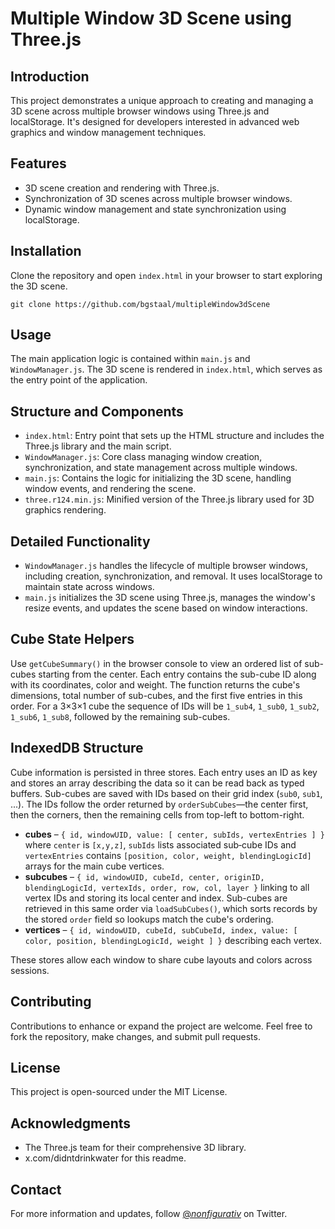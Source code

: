 # Multiple Window 3D Scene using Three.js

## Introduction
This project demonstrates a unique approach to creating and managing a 3D scene across multiple browser windows using Three.js and localStorage. It's designed for developers interested in advanced web graphics and window management techniques.

## Features
- 3D scene creation and rendering with Three.js.
- Synchronization of 3D scenes across multiple browser windows.
- Dynamic window management and state synchronization using localStorage.

## Installation
Clone the repository and open `index.html` in your browser to start exploring the 3D scene.

```
git clone https://github.com/bgstaal/multipleWindow3dScene
```
## Usage
The main application logic is contained within `main.js` and `WindowManager.js`. The 3D scene is rendered in `index.html`, which serves as the entry point of the application.

## Structure and Components
- `index.html`: Entry point that sets up the HTML structure and includes the Three.js library and the main script.
- `WindowManager.js`: Core class managing window creation, synchronization, and state management across multiple windows.
- `main.js`: Contains the logic for initializing the 3D scene, handling window events, and rendering the scene.
- `three.r124.min.js`: Minified version of the Three.js library used for 3D graphics rendering.

## Detailed Functionality
- `WindowManager.js` handles the lifecycle of multiple browser windows, including creation, synchronization, and removal. It uses localStorage to maintain state across windows.
- `main.js` initializes the 3D scene using Three.js, manages the window's resize events, and updates the scene based on window interactions.

## Cube State Helpers
Use `getCubeSummary()` in the browser console to view an ordered list of sub-cubes starting from the center. Each entry contains the sub-cube ID along with its coordinates, color and weight. The function returns the cube's dimensions, total number of sub-cubes, and the first five entries in this order. For a 3×3×1 cube the sequence of IDs will be `1_sub4`, `1_sub0`, `1_sub2`, `1_sub6`, `1_sub8`, followed by the remaining sub-cubes.

## IndexedDB Structure
Cube information is persisted in three stores. Each entry uses an ID as key and stores an array describing the data so it can be read back as typed buffers. Sub-cubes are saved with IDs based on their grid index (`sub0`, `sub1`, ...). The IDs follow the order returned by `orderSubCubes`—the center first, then the corners, then the remaining cells from top-left to bottom-right.

- **cubes** – `{ id, windowUID, value: [ center, subIds, vertexEntries ] }` where `center` is `[x,y,z]`, `subIds` lists associated sub‑cube IDs and `vertexEntries` contains `[position, color, weight, blendingLogicId]` arrays for the main cube vertices.
- **subcubes** – `{ id, windowUID, cubeId, center, originID, blendingLogicId, vertexIds, order, row, col, layer }` linking to all vertex IDs and storing its local center and index.
  Sub-cubes are retrieved in this same order via `loadSubCubes()`, which sorts records by the stored `order` field so lookups match the cube's ordering.
- **vertices** – `{ id, windowUID, cubeId, subCubeId, index, value: [ color, position, blendingLogicId, weight ] }` describing each vertex.

These stores allow each window to share cube layouts and colors across sessions.

## Contributing
Contributions to enhance or expand the project are welcome. Feel free to fork the repository, make changes, and submit pull requests.

## License
This project is open-sourced under the MIT License.

## Acknowledgments
- The Three.js team for their comprehensive 3D library.
- x.com/didntdrinkwater for this readme.

## Contact
For more information and updates, follow [@_nonfigurativ_](https://twitter.com/_nonfigurativ_) on Twitter.

